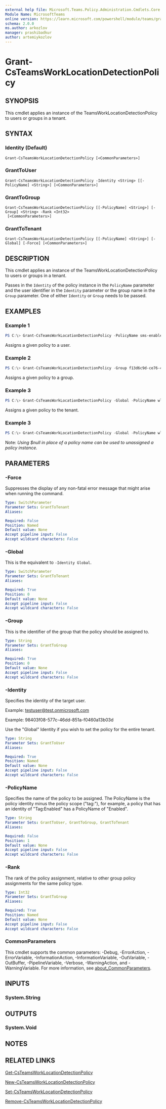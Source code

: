 ```yaml
---
external help file: Microsoft.Teams.Policy.Administration.Cmdlets.Core.dll-Help.xml
Module Name: MicrosoftTeams
online version: https://learn.microsoft.com/powershell/module/teams/grant-csteamsworklocationdetectionpolicy
schema: 2.0.0
ms.author: arkozlov
manager: prashibadkur
author: artemiykozlov
---
```


# Grant-CsTeamsWorkLocationDetectionPolicy

## SYNOPSIS
This cmdlet applies an instance of the TeamsWorkLocationDetectionPolicy to users or groups in a tenant.

## SYNTAX

### Identity (Default)
```
Grant-CsTeamsWorkLocationDetectionPolicy [<CommonParameters>]
```

### GrantToUser
```
Grant-CsTeamsWorkLocationDetectionPolicy -Identity <String> [[-PolicyName] <String>] [<CommonParameters>]
```

### GrantToGroup
```
Grant-CsTeamsWorkLocationDetectionPolicy [[-PolicyName] <String>] [-Group] <String> -Rank <Int32>
 [<CommonParameters>]
```

### GrantToTenant
```
Grant-CsTeamsWorkLocationDetectionPolicy [[-PolicyName] <String>] [-Global] [-Force] [<CommonParameters>]
```

## DESCRIPTION

This cmdlet applies an instance of the TeamsWorkLocationDetectionPolicy to users or groups in a tenant.

Passes in the `Identity` of the policy instance in the `PolicyName` parameter and the user identifier in the `Identity` parameter or the group name in the `Group` parameter. One of either `Identity` or `Group` needs to be passed.

## EXAMPLES

### Example 1
```powershell
PS C:\> Grant-CsTeamsWorkLocationDetectionPolicy -PolicyName sms-enabled -Identity testuser@test.onmicrosoft.com
```

Assigns a given policy to a user.

### Example 2
```powershell
PS C:\> Grant-CsTeamsWorkLocationDetectionPolicy -Group f13d6c9d-ce76-422c-af78-b6018b4d9c80 -PolicyName wld-enabled
```

Assigns a given policy to a group.

### Example 3
```powershell
PS C:\> Grant-CsTeamsWorkLocationDetectionPolicy -Global -PolicyName wld-enabled
```

Assigns a given policy to the tenant.

### Example 3
```powershell
PS C:\> Grant-CsTeamsWorkLocationDetectionPolicy -Global -PolicyName wld-enabled
```

Note: _Using $null in place of a policy name can be used to unassigned a policy instance._

## PARAMETERS

### -Force
Suppresses the display of any non-fatal error message that might arise when running the command.

```yaml
Type: SwitchParameter
Parameter Sets: GrantToTenant
Aliases:

Required: False
Position: Named
Default value: None
Accept pipeline input: False
Accept wildcard characters: False
```

### -Global
This is the equivalent to `-Identity Global`.

```yaml
Type: SwitchParameter
Parameter Sets: GrantToTenant
Aliases:

Required: True
Position: 0
Default value: None
Accept pipeline input: False
Accept wildcard characters: False
```

### -Group
This is the identifier of the group that the policy should be assigned to.

```yaml
Type: String
Parameter Sets: GrantToGroup
Aliases:

Required: True
Position: 0
Default value: None
Accept pipeline input: False
Accept wildcard characters: False
```

### -Identity
Specifies the identity of the target user.

Example: testuser@test.onmicrosoft.com

Example: 98403f08-577c-46dd-851a-f0460a13b03d

Use the "Global" Identity if you wish to set the policy for the entire tenant.

```yaml
Type: String
Parameter Sets: GrantToUser
Aliases:

Required: True
Position: Named
Default value: None
Accept pipeline input: False
Accept wildcard characters: False
```

### -PolicyName
Specifies the name of the policy to be assigned. The PolicyName is the policy identity minus the policy scope ("tag:"), for example, a policy that has an identity of "Tag:Enabled" has a PolicyName of "Enabled".

```yaml
Type: String
Parameter Sets: GrantToUser, GrantToGroup, GrantToTenant
Aliases:

Required: False
Position: 1
Default value: None
Accept pipeline input: False
Accept wildcard characters: False
```

### -Rank
The rank of the policy assignment, relative to other group policy assignments for the same policy type.

```yaml
Type: Int32
Parameter Sets: GrantToGroup
Aliases:

Required: True
Position: Named
Default value: None
Accept pipeline input: False
Accept wildcard characters: False
```

### CommonParameters
This cmdlet supports the common parameters: -Debug, -ErrorAction, -ErrorVariable, -InformationAction, -InformationVariable, -OutVariable, -OutBuffer, -PipelineVariable, -Verbose, -WarningAction, and -WarningVariable. For more information, see [about_CommonParameters](http://go.microsoft.com/fwlink/?LinkID=113216).

## INPUTS

### System.String

## OUTPUTS

### System.Void

## NOTES

## RELATED LINKS
[Get-CsTeamsWorkLocationDetectionPolicy](https://learn.microsoft.com/powershell/module/teams/get-csteamsworklocationdetectionpolicy)

[New-CsTeamsWorkLocationDetectionPolicy](https://learn.microsoft.com/powershell/module/teams/new-csteamsworklocationdetectionpolicy)

[Set-CsTeamsWorkLocationDetectionPolicy](https://learn.microsoft.com/powershell/module/teams/set-csteamsworklocationdetectionpolicy)

[Remove-CsTeamsWorkLocationDetectionPolicy](https://learn.microsoft.com/powershell/module/teams/remove-csteamsworklocationdetectionpolicy)
